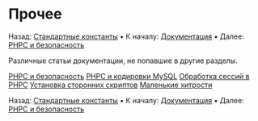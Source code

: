 # Прочее

Назад: [Стандартные константы](https://easy-phpc.github.io/manual/api/constants/) • К началу: [Документация](https://easy-phpc.github.io/manual/) • Далее: [PHPC и безопасность](https://easy-phpc.github.io/manual/miscells/security/)

Различные статьи документации, не попавшие в другие разделы.

[PHPC и безопасность](https://easy-phpc.github.io/manual/security/)
[PHPC и кодировки MySQL](https://easy-phpc.github.io/manual/collations/)
[Обработка сессий в PHPC](https://easy-phpc.github.io/manual/sessions/)
[Установка сторонних скриптов](https://easy-phpc.github.io/manual/scripts/)
[Маленькие хитрости](https://easy-phpc.github.io/manual/tips/)

Назад: [Стандартные константы](https://easy-phpc.github.io/manual/api/constants/) • К началу: [Документация](https://easy-phpc.github.io/manual/) • Далее: [PHPC и безопасность](https://easy-phpc.github.io/manual/miscells/security/)